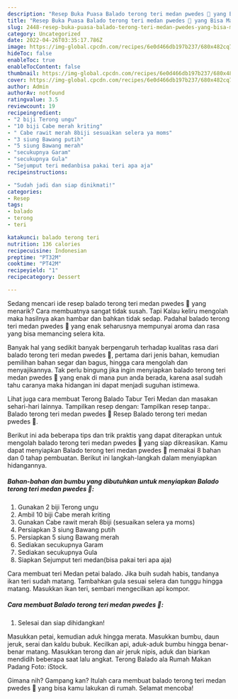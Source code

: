 ```yaml
---
description: "Resep Buka Puasa Balado terong teri medan pwedes 🤤 yang Bisa Manjain Lidah"
title: "Resep Buka Puasa Balado terong teri medan pwedes 🤤 yang Bisa Manjain Lidah"
slug: 2448-resep-buka-puasa-balado-terong-teri-medan-pwedes-yang-bisa-manjain-lidah
category: Uncategorized
date: 2022-04-26T03:35:17.786Z
image: https://img-global.cpcdn.com/recipes/6e0d466db197b237/680x482cq70/balado-terong-teri-medan-pwedes-foto-resep-utama.jpg
hideToc: false
enableToc: true
enableTocContent: false
thumbnail: https://img-global.cpcdn.com/recipes/6e0d466db197b237/680x482cq70/balado-terong-teri-medan-pwedes-foto-resep-utama.jpg
cover: https://img-global.cpcdn.com/recipes/6e0d466db197b237/680x482cq70/balado-terong-teri-medan-pwedes-foto-resep-utama.jpg
author: Admin
authorAv: notfound
ratingvalue: 3.5
reviewcount: 19
recipeingredient:
- "2 biji Terong ungu"
- "10 biji Cabe merah kriting"
- " Cabe rawit merah 8biji sesuaikan selera ya moms"
- "3 siung Bawang putih"
- "5 siung Bawang merah"
- "secukupnya Garam"
- "secukupnya Gula"
- "Sejumput teri medanbisa pakai teri apa aja"
recipeinstructions:

- "Sudah jadi dan siap dinikmati!"
categories:
- Resep
tags:
- balado
- terong
- teri

katakunci: balado terong teri 
nutrition: 136 calories
recipecuisine: Indonesian
preptime: "PT32M"
cooktime: "PT42M"
recipeyield: "1"
recipecategory: Dessert

---
```



Sedang mencari ide resep balado terong teri medan pwedes 🤤 yang menarik? Cara membuatnya sangat tidak susah. Tapi Kalau keliru mengolah maka hasilnya akan hambar dan bahkan tidak sedap. Padahal balado terong teri medan pwedes 🤤 yang enak seharusnya mempunyai aroma dan rasa yang bisa memancing selera kita.


Banyak hal yang sedikit banyak berpengaruh terhadap kualitas rasa dari balado terong teri medan pwedes 🤤, pertama dari jenis bahan, kemudian pemilihan bahan segar dan bagus, hingga cara mengolah dan menyajikannya. Tak perlu bingung jika ingin menyiapkan balado terong teri medan pwedes 🤤 yang enak di mana pun anda berada, karena asal sudah tahu caranya maka hidangan ini dapat menjadi suguhan istimewa.

Lihat juga cara membuat Terong Balado Tabur Teri Medan dan masakan sehari-hari lainnya. Tampilkan resep dengan: Tampilkan resep tanpa:. Balado terong teri medan pwedes 🤤 Resep Balado terong teri medan pwedes 🤤.


Berikut ini ada beberapa tips dan trik praktis yang dapat diterapkan untuk mengolah balado terong teri medan pwedes 🤤 yang siap dikreasikan. Kamu dapat menyiapkan Balado terong teri medan pwedes 🤤 memakai 8 bahan dan 0 tahap pembuatan. Berikut ini langkah-langkah dalam menyiapkan hidangannya.

<!--inarticleads1-->

##### Bahan-bahan dan bumbu yang dibutuhkan untuk menyiapkan Balado terong teri medan pwedes 🤤:

1. Gunakan 2 biji Terong ungu
1. Ambil 10 biji Cabe merah kriting
1. Gunakan  Cabe rawit merah 8biji (sesuaikan selera ya moms)
1. Persiapkan 3 siung Bawang putih
1. Persiapkan 5 siung Bawang merah
1. Sediakan secukupnya Garam
1. Sediakan secukupnya Gula
1. Siapkan Sejumput teri medan(bisa pakai teri apa aja)


Cara membuat teri Medan petai balado. Jika buih sudah habis, tandanya ikan teri sudah matang. Tambahkan gula sesuai selera dan tunggu hingga matang. Masukkan ikan teri, sembari mengecilkan api kompor. 

<!--inarticleads2-->

##### Cara membuat Balado terong teri medan pwedes 🤤:


1. Selesai dan siap dihidangkan!

Masukkan petai, kemudian aduk hingga merata. Masukkan bumbu, daun jeruk, serai dan kaldu bubuk. Kecilkan api, aduk-aduk bumbu hingga benar-benar matang. Masukkan terong dan air jeruk nipis, aduk dan biarkan mendidih beberapa saat lalu angkat. Terong Balado ala Rumah Makan Padang Foto: iStock. 

Gimana nih? Gampang kan? Itulah cara membuat balado terong teri medan pwedes 🤤 yang bisa kamu lakukan di rumah. Selamat mencoba!
